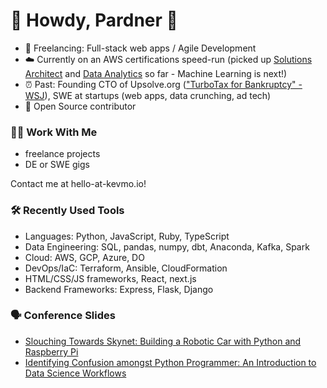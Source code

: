 # 🤠 Howdy, Pardner 🤠

- 🤖 Freelancing: Full-stack web apps / Agile Development
- ☁️ Currently on an AWS certifications speed-run (picked up [Solutions Architect](https://aws.amazon.com/certification/certified-solutions-architect-associate/) and [Data Analytics](https://aws.amazon.com/certification/certified-data-analytics-specialty/) so far - Machine Learning is next!)
- ⏰ Past: Founding CTO of Upsolve.org (["TurboTax for Bankruptcy" -WSJ](https://www.wsj.com/articles/for-struggling-consumers-a-cheaper-way-to-file-for-bankruptcy-1505096071)), SWE at startups (web apps, data crunching, ad tech)
- :octopus: Open Source contributor

###  👨‍💻 Work With Me
* freelance projects
* DE or SWE gigs

Contact me at hello-at-kevmo.io!

### 🛠️ Recently Used Tools

* Languages: Python, JavaScript, Ruby, TypeScript
* Data Engineering: SQL, pandas, numpy, dbt, Anaconda, Kafka, Spark
* Cloud: AWS, GCP, Azure, DO
* DevOps/IaC: Terraform, Ansible, CloudFormation
* HTML/CSS/JS frameworks, React, next.js
* Backend Frameworks: Express, Flask, Django

### 🗣️ Conference Slides
* [Slouching Towards Skynet: Building a Robotic Car with Python and Raspberry Pi](https://docs.google.com/presentation/d/e/2PACX-1vSab4J4hUtDmXK50V8a-oElv9XWEmnzTCKypJb_5Zqh1i1RRwM-HaIojah55LnUANJJkR_RZb8pNvOm/pub?start=false&loop=false&delayms=10000)
* [Identifying Confusion amongst Python Programmer: An Introduction to Data Science Workflows](https://docs.google.com/presentation/d/e/2PACX-1vSgyeJucO-RZ0730CCMdfw-rziMUsSsJTwGv0MInt_aG3J7HbLESlXwU5yiV5wzfJlaybRY3lgwZCPt/pub?start=false&loop=false&delayms=10000)

<!--
- 👯 I’m looking to collaborate on ...
- 🤔 I’m looking for help with ...
- 💬 Ask me about ...
- 📫 How to reach me: ...
-->
